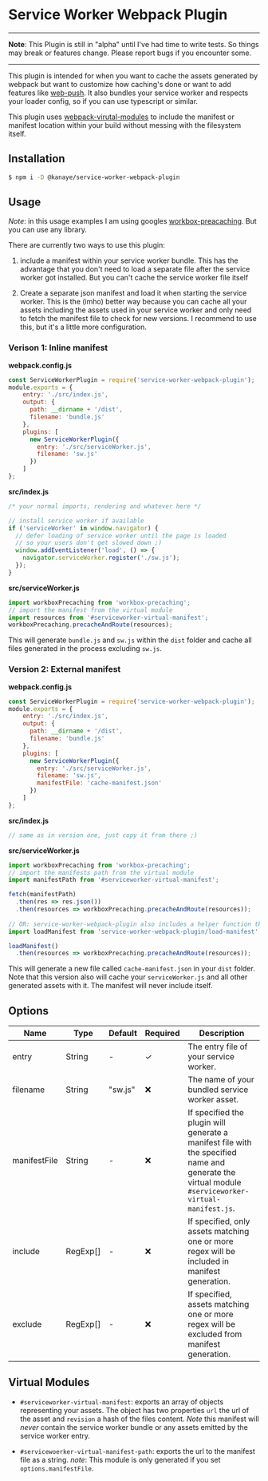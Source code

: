# Service Worker Webpack Plugin
---
**Note**: This Plugin is still in "alpha" until I've had time to write tests. So things may break or features change. Please report bugs if you encounter some.

---

This plugin is intended for when you want to cache the assets generated by webpack but want to customize how caching's done or want to add features like [web-push](https://developer.mozilla.org/en-US/docs/Web/API/Push_API).
It also bundles your service worker and respects your loader config, so if you can use typescript or similar.

This plugin uses [webpack-virutal-modules](https://github.com/sysgears/webpack-virtual-modules) to include the manifest or manifest location within your build without messing with the filesystem itself.

## Installation
```bash
$ npm i -D @kanaye/service-worker-webpack-plugin
```
## Usage
*Note*: in this usage examples I am using googles [workbox-preacaching](https://www.npmjs.com/package/workbox-precaching).
But you can use any library.

There are currently two ways to use this plugin:
1. include a manifest within your service worker bundle.
   This has the advantage that you don't need to load a separate file after the service worker got installed. But you can't cache the service worker file itself
 
1. Create a separate json manifest and load it when starting the service worker.
   This is the (imho) better way because you can cache all your assets including the assets used in your service worker and only need to fetch the manifest file to check for new versions. I recommend to use this, but it's a little more configuration.

### Verison 1: Inline manifest
**webpack.config.js**
```js
const ServiceWorkerPlugin = require('service-worker-webpack-plugin');
module.exports = {
    entry: './src/index.js',
    output: {
      path: __dirname + '/dist',
      filename: 'bundle.js'
    },
    plugins: [
      new ServiceWorkerPlugin({
        entry: './src/serviceWorker.js',
        filename: 'sw.js'
      })
    ]
};
```
**src/index.js**
```js
/* your normal imports, rendering and whatever here */

// install service worker if available
if ('serviceWorker' in window.navigator) {
  // defer loading of service worker until the page is loaded 
  // so your users don't get slowed down ;)
  window.addEventListener('load', () => {
    navigator.serviceWorker.register('./sw.js');
  });
}
```

**src/serviceWorker.js**
```js
import workboxPrecaching from 'workbox-precaching';
// import the manifest from the virtual module
import resources from '#serviceworker-virtual-manifest';
workboxPrecaching.precacheAndRoute(resources);
```

This will generate `bundle.js` and `sw.js`  within the `dist` folder and cache all files generated in the process excluding `sw.js`.

### Version 2: External manifest
**webpack.config.js**
```js
const ServiceWorkerPlugin = require('service-worker-webpack-plugin');
module.exports = {
    entry: './src/index.js',
    output: {
      path: __dirname + '/dist',
      filename: 'bundle.js'
    },
    plugins: [
      new ServiceWorkerPlugin({
        entry: './src/serviceWorker.js',
        filename: 'sw.js',
        manifestFile: 'cache-manifest.json'
      })
    ]
};
```

**src/index.js**
```js
// same as in version one, just copy it from there ;)
```

**src/serviceWorker.js**
```js
import workboxPrecaching from 'workbox-precaching';
// import the manifests path from the virtual module
import manifestPath from '#serviceworker-virtual-manifest';

fetch(manifestPath)
  .then(res => res.json())
  .then(resources => workboxPrecaching.precacheAndRoute(resources));
  
// OR: service-worker-webpack-plugin also includes a helper function that fetches the generated manifest for you.
import loadManifest from 'service-worker-webpack-plugin/load-manifest';

loadManifest()
  .then(resources => workboxPrecaching.precacheAndRoute(resources));
```

This will generate a new file called `cache-manifest.json` in your `dist` folder.
Note that this version also will cache your `serviceWorker.js` and all other generated assets with it. The manifest will never include itself.

## Options
 Name | Type | Default | Required | Description
 ---- | ---- | ------- | -------- | -----------
 entry | String | - | ✓ | The entry file of your service worker.
 filename | String | "sw.js" | ❌ | The name of your bundled service worker asset.
 manifestFile | String | - | ❌| If specified the plugin will generate a manifest file with the specified name and generate the virtual module `#serviceworker-virtual-manifest.js`.
 include | RegExp[] | - | ❌ | If specified, only assets matching one or more regex will be included in manifest generation.
 exclude | RegExp[] | - | ❌ | If specified, assets matching one or more regex will be excluded from manifest generation.
## Virtual Modules
* `#serviceworker-virtual-manifest`: 
exports an array of objects representing your assets.
The object has two properties `url` the url of the asset and `revision` a hash of the files content. *Note* this manifest will *never* contain the service worker bundle or any assets emitted by the service worker entry.

* `#servicewoerker-virtual-manifest-path`:
exports the url to the manifest file as a string. *note*: This module is only generated if you set `options.manifestFile`. 